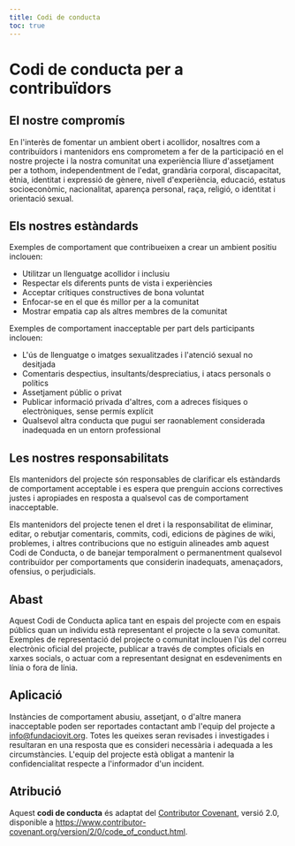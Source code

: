 ```yaml
---
title: Codi de conducta
toc: true
---
```


# Codi de conducta per a contribuïdors
## El nostre compromís

En l'interès de fomentar un ambient obert i acollidor, nosaltres com a contribuïdors i mantenidors ens comprometem a fer de la participació en el nostre projecte i la nostra comunitat una experiència lliure d'assetjament per a tothom, independentment de l'edat, grandària corporal, discapacitat, ètnia, identitat i expressió de gènere, nivell d'experiència, educació, estatus socioeconòmic, nacionalitat, aparença personal, raça, religió, o identitat i orientació sexual.

## Els nostres estàndards

Exemples de comportament que contribueixen a crear un ambient positiu inclouen:

- Utilitzar un llenguatge acollidor i inclusiu
- Respectar els diferents punts de vista i experiències
- Acceptar crítiques constructives de bona voluntat
- Enfocar-se en el que és millor per a la comunitat
- Mostrar empatia cap als altres membres de la comunitat

Exemples de comportament inacceptable per part dels participants inclouen:

- L'ús de llenguatge o imatges sexualitzades i l'atenció sexual no desitjada
- Comentaris despectius, insultants/despreciatius, i atacs personals o polítics
- Assetjament públic o privat
- Publicar informació privada d'altres, com a adreces físiques o electròniques, sense permís explícit
- Qualsevol altra conducta que pugui ser raonablement considerada inadequada en un entorn professional

## Les nostres responsabilitats

Els mantenidors del projecte són responsables de clarificar els estàndards de comportament acceptable i es espera que prenguin accions correctives justes i apropiades en resposta a qualsevol cas de comportament inacceptable.

Els mantenidors del projecte tenen el dret i la responsabilitat de eliminar, editar, o rebutjar comentaris, commits, codi, edicions de pàgines de wiki, problemes, i altres contribucions que no estiguin alineades amb aquest Codi de Conducta, o de banejar temporalment o permanentment qualsevol contribuïdor per comportaments que considerin inadequats, amenaçadors, ofensius, o perjudicials.

## Abast

Aquest Codi de Conducta aplica tant en espais del projecte com en espais públics quan un individu està representant el projecte o la seva comunitat. Exemples de representació del projecte o comunitat inclouen l'ús del correu electrònic oficial del projecte, publicar a través de comptes oficials en xarxes socials, o actuar com a representant designat en esdeveniments en línia o fora de línia.

## Aplicació

Instàncies de comportament abusiu, assetjant, o d'altre manera inacceptable poden ser reportades contactant amb l'equip del projecte a info@fundaciovit.org. Totes les queixes seran revisades i investigades i resultaran en una resposta que es consideri necessària i adequada a les circumstàncies. L'equip del projecte està obligat a mantenir la confidencialitat respecte a l'informador d'un incident.

## Atribució

Aquest **codi de conducta** és adaptat del [Contributor Covenant](https://www.contributor-covenant.org), versió 2.0, disponible a https://www.contributor-covenant.org/version/2/0/code_of_conduct.html.